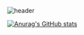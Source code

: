 ![header](https://capsule-render.vercel.app/api?type=slice&color=random&height=200&section=header&text=Dev.KMC&fontSize=40)  

[![Anurag's GitHub stats](https://github-readme-stats.vercel.app/api?username=devKMC&show_icons=true&theme=moltack)](https://github.com/anuraghazra/github-readme-stats)

<!--
**devKMC/devKMC** is a ✨ _special_ ✨ repository because its `README.md` (this file) appears on your GitHub profile.

Here are some ideas to get you started:

- 🔭 I’m currently working on ...
- 🌱 I’m currently learning ...
- 👯 I’m looking to collaborate on ...
- 🤔 I’m looking for help with ...
- 💬 Ask me about ...
- 📫 How to reach me: ...
- 😄 Pronouns: ...
- ⚡ Fun fact: ...
-->
